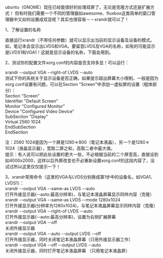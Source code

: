 <!--
.. title: UBUNTU下双显示器设置 
.. slug: ubuntu-display
.. date: 2013-04-07T09:31:18+08:00
.. tags:
.. link:
.. description:
.. type: text
-->

ubuntu（GNOME）现在已经能很好的处理双屏了，无论是克隆方式还是扩展方式！
但有时我们需要一个不同的管理器如awesome、fluxbox这类简单的窗口管理器中又如何设置成双显呢？其实也很容易－－xrandr就可以了！

1、了解设置的名称

直接运行xrandr（不带任何参数）就可以显示出当前的显示设备及设备的模式。如，笔记本会显示出LVDS和VGA。要留意LVDS及VGA的名称，如有的可能显示是LVDS1和VGA1！这就是显示设备的名称，下面会用到。

2、测试你的配置文件xorg.conf的内容是否支持多显！可以运行：

xrandr --output VGA --right-of LVDS --auto  
测试下你的系统关于显示设备是否正确，如果提示超出屏幕大小限制，一般是因为xorg.conf设置有问题，可以在Section "Screen"中添加一虚拟屏的设置（粗体部分）：  
Section "Screen"  
Identifier "Default Screen"  
Monitor "Configured Monitor"  
Device "Configured Video Device"  
SubSection "Display"  
Virtual 2560 1024  
EndSubSection  
EndSection  

注：2560 1024是因为一个屏是1280＊800（笔记本液晶），另一个是1280＊1024（液晶显示器），宽取二屏之和，高取二者中最大值。  
提示：有人说可以把此处设置的更大一些，不必根据当前的二个屏宽高，直接设到如4000x2000，这样以后外屏改变也不必重新设置xorg.conf的这段内容了，没试过所以这里仅仅提示一下！  

3、xrandr常用命令（这里的VGA与LVDS分别换成第1步中的设备名，如VGA1、LVDS1）：  
xrandr --output VGA --same-as LVDS --auto  
打开外接显示器(--auto:最高分辨率)，与笔记本液晶屏幕显示同样内容（克隆）  
xrandr --output VGA --same-as LVDS --mode 1280x1024  
打开外接显示器(分辨率为1280x1024)，与笔记本液晶屏幕显示同样内容（克隆）  
xrandr --output VGA --right-of LVDS --auto   
打开外接显示器(--auto:最高分辨率)，设置为右侧扩展屏幕  
xrandr --output VGA --off  
关闭外接显示器  
xrandr --output VGA --auto --output LVDS --off  
打开外接显示器，同时关闭笔记本液晶屏幕（只用外接显示器工作）  
xrandr --output VGA --off --output LVDS --auto  
关闭外接显示器，同时打开笔记本液晶屏幕 （只用笔记本液晶屏）  